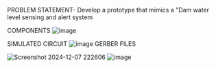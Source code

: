 PROBLEM STATEMENT- Develop a prototype that mimics a "Dam water level sensing and alert system

COMPONENTS
![image](https://github.com/user-attachments/assets/47dff79d-87b2-43e8-a568-85c4db1a1221)

SIMULATED CIRCUIT
![image](https://github.com/user-attachments/assets/8748c8ea-4cd5-4b30-aa53-fe9077dea9c4)
GERBER FILES


![Screenshot 2024-12-07 222606](https://github.com/user-attachments/assets/14a8bde8-dba9-4db3-a3b4-640258fb8b99)
![image](https://github.com/user-attachments/assets/a1352c9c-55bf-4a89-9f4d-459c60fce5e7)

